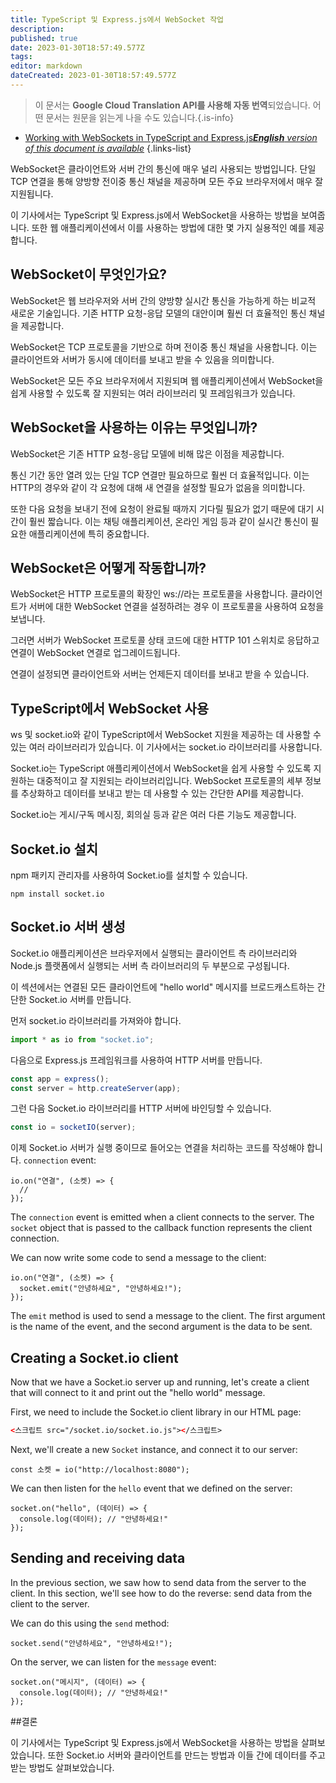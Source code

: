 ```yaml
---
title: TypeScript 및 Express.js에서 WebSocket 작업
description: 
published: true
date: 2023-01-30T18:57:49.577Z
tags: 
editor: markdown
dateCreated: 2023-01-30T18:57:49.577Z
---
```


> 이 문서는 **Google Cloud Translation API를 사용해 자동 번역**되었습니다.
어떤 문서는 원문을 읽는게 나을 수도 있습니다.{.is-info}
- [Working with WebSockets in TypeScript and Express.js***English** version of this document is available*](/en/Knowledge-base/TypeScript/working-with-websockets-in-typescript-and-express-js)
{.links-list}





WebSocket은 클라이언트와 서버 간의 통신에 매우 널리 사용되는 방법입니다. 단일 TCP 연결을 통해 양방향 전이중 통신 채널을 제공하며 모든 주요 브라우저에서 매우 잘 지원됩니다.

이 기사에서는 TypeScript 및 Express.js에서 WebSocket을 사용하는 방법을 보여줍니다. 또한 웹 애플리케이션에서 이를 사용하는 방법에 대한 몇 가지 실용적인 예를 제공합니다.

## WebSocket이 무엇인가요?

WebSocket은 웹 브라우저와 서버 간의 양방향 실시간 통신을 가능하게 하는 비교적 새로운 기술입니다. 기존 HTTP 요청-응답 모델의 대안이며 훨씬 더 효율적인 통신 채널을 제공합니다.

 WebSocket은 TCP 프로토콜을 기반으로 하며 전이중 통신 채널을 사용합니다. 이는 클라이언트와 서버가 동시에 데이터를 보내고 받을 수 있음을 의미합니다.

WebSocket은 모든 주요 브라우저에서 지원되며 웹 애플리케이션에서 WebSocket을 쉽게 사용할 수 있도록 잘 지원되는 여러 라이브러리 및 프레임워크가 있습니다.

## WebSocket을 사용하는 이유는 무엇입니까?

WebSocket은 기존 HTTP 요청-응답 모델에 비해 많은 이점을 제공합니다.

통신 기간 동안 열려 있는 단일 TCP 연결만 필요하므로 훨씬 더 효율적입니다. 이는 HTTP의 경우와 같이 각 요청에 대해 새 연결을 설정할 필요가 없음을 의미합니다.

또한 다음 요청을 보내기 전에 요청이 완료될 때까지 기다릴 필요가 없기 때문에 대기 시간이 훨씬 짧습니다. 이는 채팅 애플리케이션, 온라인 게임 등과 같이 실시간 통신이 필요한 애플리케이션에 특히 중요합니다.

## WebSocket은 어떻게 작동합니까?

WebSocket은 HTTP 프로토콜의 확장인 ws://라는 프로토콜을 사용합니다. 클라이언트가 서버에 대한 WebSocket 연결을 설정하려는 경우 이 프로토콜을 사용하여 요청을 보냅니다.

그러면 서버가 WebSocket 프로토콜 상태 코드에 대한 HTTP 101 스위치로 응답하고 연결이 WebSocket 연결로 업그레이드됩니다.

연결이 설정되면 클라이언트와 서버는 언제든지 데이터를 보내고 받을 수 있습니다.

## TypeScript에서 WebSocket 사용

ws 및 socket.io와 같이 TypeScript에서 WebSocket 지원을 제공하는 데 사용할 수 있는 여러 라이브러리가 있습니다. 이 기사에서는 socket.io 라이브러리를 사용합니다.

Socket.io는 TypeScript 애플리케이션에서 WebSocket을 쉽게 사용할 수 있도록 지원하는 대중적이고 잘 지원되는 라이브러리입니다. WebSocket 프로토콜의 세부 정보를 추상화하고 데이터를 보내고 받는 데 사용할 수 있는 간단한 API를 제공합니다.

Socket.io는 게시/구독 메시징, 회의실 등과 같은 여러 다른 기능도 제공합니다.

## Socket.io 설치

npm 패키지 관리자를 사용하여 Socket.io를 설치할 수 있습니다.

```
npm install socket.io
```

## Socket.io 서버 생성

Socket.io 애플리케이션은 브라우저에서 실행되는 클라이언트 측 라이브러리와 Node.js 플랫폼에서 실행되는 서버 측 라이브러리의 두 부분으로 구성됩니다.

이 섹션에서는 연결된 모든 클라이언트에 "hello world" 메시지를 브로드캐스트하는 간단한 Socket.io 서버를 만듭니다.

먼저 socket.io 라이브러리를 가져와야 합니다.

```typescript
import * as io from "socket.io";
```

다음으로 Express.js 프레임워크를 사용하여 HTTP 서버를 만듭니다.

```typescript
const app = express();
const server = http.createServer(app);
```

그런 다음 Socket.io 라이브러리를 HTTP 서버에 바인딩할 수 있습니다.

```typescript
const io = socketIO(server);
```

이제 Socket.io 서버가 실행 중이므로 들어오는 연결을 처리하는 코드를 작성해야 합니다. ```connection``` event:

```타입스크립트
io.on("연결", (소켓) => {
  //
});
```

The ```connection``` event is emitted when a client connects to the server. The ```socket``` object that is passed to the callback function represents the client connection.

We can now write some code to send a message to the client:

```타입스크립트
io.on("연결", (소켓) => {
  socket.emit("안녕하세요", "안녕하세요!");
});
```

The ```emit``` method is used to send a message to the client. The first argument is the name of the event, and the second argument is the data to be sent.

## Creating a Socket.io client

Now that we have a Socket.io server up and running, let's create a client that will connect to it and print out the "hello world" message.

First, we need to include the Socket.io client library in our HTML page:

```html
<스크립트 src="/socket.io/socket.io.js"></스크립트>
```

Next, we'll create a new ```Socket``` instance, and connect it to our server:

```자바스크립트
const 소켓 = io("http://localhost:8080");
```

We can then listen for the ```hello``` event that we defined on the server:

```자바스크립트
socket.on("hello", (데이터) => {
  console.log(데이터); // "안녕하세요!"
});
```

## Sending and receiving data

In the previous section, we saw how to send data from the server to the client. In this section, we'll see how to do the reverse: send data from the client to the server.

We can do this using the ```send``` method:

```자바스크립트
socket.send("안녕하세요", "안녕하세요!");
```

On the server, we can listen for the ```message``` event:

```타입스크립트
socket.on("메시지", (데이터) => {
  console.log(데이터); // "안녕하세요!"
});
```

##결론

이 기사에서는 TypeScript 및 Express.js에서 WebSocket을 사용하는 방법을 살펴보았습니다. 또한 Socket.io 서버와 클라이언트를 만드는 방법과 이들 간에 데이터를 주고받는 방법도 살펴보았습니다.